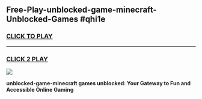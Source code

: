 
## Free-Play-unblocked-game-minecraft-Unblocked-Games #qhi1e
<h3>
<a href="https://news.freeplayer.one?title=unblocked-game-minecraft&ref=8M">CLICK TO PLAY</a></h3>
<hr>

<h3>
<a href="https://news.freeplayer.one?title=unblocked-game-minecraft&ref=8M">CLICK 2 PLAY</a>
  
</h3>

<a href="https://news.freeplayer.one?title=unblocked-game-minecraft&ref=8M"><img src="https://clearcache.store/games.png"></a>


**unblocked-game-minecraft games unblocked: Your Gateway to Fun and Accessible Online Gaming**
